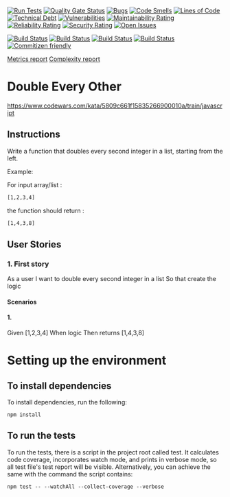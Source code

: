 [![Run Tests](https://github.com/LaszloFeher-XP/XP-Farm_Double_Every_Other/actions/workflows/test.yml/badge.svg)](https://github.com/LaszloFeher-XP/XP-Farm_Double_Every_Other/actions/workflows/test.yml/badge.svg) 
[![Quality Gate Status](https://sonarcloud.io/api/project_badges/measure?project=LaszloFeher-XP_XP-Farm_Double_Every_Other&metric=alert_status)](https://sonarcloud.io/summary/new_code?id=LaszloFeher-XP_XP-Farm_Double_Every_Other) 
[![Bugs](https://sonarcloud.io/api/project_badges/measure?project=LaszloFeher-XP_XP-Farm_Double_Every_Other&metric=bugs)](https://sonarcloud.io/summary/new_code?id=LaszloFeher-XP_XP-Farm_Double_Every_Other) 
[![Code Smells](https://sonarcloud.io/api/project_badges/measure?project=LaszloFeher-XP_XP-Farm_Double_Every_Other&metric=code_smells)](https://sonarcloud.io/summary/new_code?id=LaszloFeher-XP_XP-Farm_Double_Every_Other) 
[![Lines of Code](https://sonarcloud.io/api/project_badges/measure?project=LaszloFeher-XP_XP-Farm_Double_Every_Other&metric=ncloc)](https://sonarcloud.io/summary/new_code?id=LaszloFeher-XP_XP-Farm_Double_Every_Other) 
[![Technical Debt](https://sonarcloud.io/api/project_badges/measure?project=LaszloFeher-XP_XP-Farm_Double_Every_Other&metric=sqale_index)](https://sonarcloud.io/summary/new_code?id=LaszloFeher-XP_XP-Farm_Double_Every_Other) 
[![Vulnerabilities](https://sonarcloud.io/api/project_badges/measure?project=LaszloFeher-XP_XP-Farm_Double_Every_Other&metric=vulnerabilities)](https://sonarcloud.io/summary/new_code?id=LaszloFeher-XP_XP-Farm_Double_Every_Other) 
[![Maintainability Rating](https://sonarcloud.io/api/project_badges/measure?project=LaszloFeher-XP_XP-Farm_Double_Every_Other&metric=sqale_rating)](https://sonarcloud.io/summary/new_code?id=LaszloFeher-XP_XP-Farm_Double_Every_Other) 
[![Reliability Rating](https://sonarcloud.io/api/project_badges/measure?project=LaszloFeher-XP_XP-Farm_Double_Every_Other&metric=reliability_rating)](https://sonarcloud.io/summary/new_code?id=LaszloFeher-XP_XP-Farm_Double_Every_Other) 
[![Security Rating](https://sonarcloud.io/api/project_badges/measure?project=LaszloFeher-XP_XP-Farm_Double_Every_Other&metric=security_rating)](https://sonarcloud.io/summary/new_code?id=LaszloFeher-XP_XP-Farm_Double_Every_Other) 
[![Open Issues](https://img.shields.io/github/issues/LaszloFeher-XP/XP-Farm_Double_Every_Other/badge.svg)](https://github.com/LaszloFeher-XP/XP-Farm_Double_Every_Other/issues) 

[![Build Status](coverage/badge-branches.svg)](coverage/badge-branches.svg) 
[![Build Status](coverage/badge-functions.svg)](coverage/badge-functions.svg) 
[![Build Status](coverage/badge-lines.svg)](coverage/badge-lines.svg) 
[![Build Status](coverage/badge-statements.svg)](coverage/badge-statements.svg) 
[![Commitizen friendly](https://img.shields.io/badge/commitizen-friendly-brightgreen.svg)](http://commitizen.github.io/cz-cli/) 

[Metrics report](metrics.md) 
[Complexity report](complexity-report.md) 

# Double Every Other

https://www.codewars.com/kata/5809c661f15835266900010a/train/javascript

## Instructions 

Write a function that doubles every second integer in a list, starting from the left.

Example:

For input array/list :
```sh
[1,2,3,4]
```
the function should return :
```sh
[1,4,3,8]
```

## User Stories 

### 1. First story 
As a user
I want to double every second integer in a list
So that create the logic

#### Scenarios 

#### 1. 

Given [1,2,3,4]
When logic
Then returns [1,4,3,8]

# Setting up the environment 

## To install dependencies 

To install dependencies, run the following: 

```npm install``` 

## To run the tests 

To run the tests, there is a script in the project root called test. It calculates code coverage, incorporates watch mode, and prints in verbose mode, so all test file's test report will be visible. Alternatively, you can achieve the same with the command the script contains: 

```npm test -- --watchAll --collect-coverage --verbose```  

